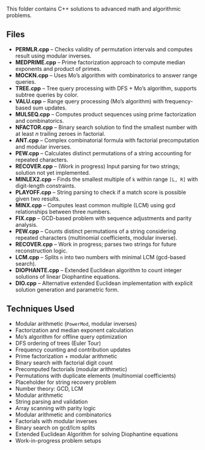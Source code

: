 This folder contains C++ solutions to advanced math and algorithmic problems.

## Files
- **PERMLR.cpp** – Checks validity of permutation intervals and computes result using modular inverses.
- **MEDPRIME.cpp** – Prime factorization approach to compute median exponents and product of primes.
- **MOCKN.cpp** – Uses Mo’s algorithm with combinatorics to answer range queries.
- **TREE.cpp** – Tree query processing with DFS + Mo’s algorithm, supports subtree queries by color.
- **VALU.cpp** – Range query processing (Mo’s algorithm) with frequency-based sum updates.
- **MULSEQ.cpp** – Computes product sequences using prime factorization and combinatorics.
- **NFACTOR.cpp** – Binary search solution to find the smallest number with at least *n* trailing zeroes in factorial.
- **ANT.cpp** – Complex combinatorial formula with factorial precomputation and modular inverses.
- **PEW.cpp** – Calculates distinct permutations of a string accounting for repeated characters.
- **RECOVER.cpp** – (Work in progress) Input parsing for two strings; solution not yet implemented.
- **MINLEX2.cpp** – Finds the smallest multiple of `k` within range `[L, R]` with digit-length constraints.
- **PLAYOFF.cpp** – String parsing to check if a match score is possible given two results.
- **MINX.cpp** – Computes least common multiple (LCM) using gcd relationships between three numbers.
- **FIX.cpp** – GCD-based problem with sequence adjustments and parity analysis.
- **PEW.cpp** – Counts distinct permutations of a string considering repeated characters (multinomial coefficients, modular inverse).
- **RECOVER.cpp** – Work in progress; parses two strings for future reconstruction logic.
- **LCM.cpp** – Splits `n` into two numbers with minimal LCM (gcd-based search).
- **DIOPHANTE.cpp** – Extended Euclidean algorithm to count integer solutions of linear Diophantine equations.
- **DIO.cpp** – Alternative extended Euclidean implementation with explicit solution generation and parametric form.

## Techniques Used
- Modular arithmetic (`PowerMod`, modular inverses)  
- Factorization and median exponent calculation  
- Mo’s algorithm for offline query optimization  
- DFS ordering of trees (Euler Tour)  
- Frequency counting and contribution updates
- Prime factorization + modular arithmetic  
- Binary search with factorial digit count  
- Precomputed factorials (modular arithmetic)  
- Permutations with duplicate elements (multinomial coefficients)  
- Placeholder for string recovery problem  
- Number theory: GCD, LCM  
- Modular arithmetic  
- String parsing and validation  
- Array scanning with parity logic
- Modular arithmetic and combinatorics  
- Factorials with modular inverses  
- Binary search on gcd/lcm splits  
- Extended Euclidean Algorithm for solving Diophantine equations  
- Work-in-progress problem setups 
